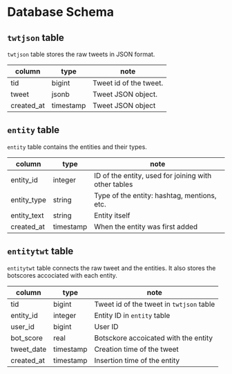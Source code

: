 # Database Schema

## `twtjson` table

`twtjson` table stores the raw tweets in JSON format.

| column | type | note |
|--------|------|------|
| tid | bigint | Tweet id of the tweet. |
| tweet | jsonb | Tweet JSON object. |
| created\_at | timestamp | Tweet JSON object |

## `entity` table

`entity` table contains the entities and their types.

| column | type | note |
|--------|------|------|
| entity\_id | integer | ID of the entity, used for joining with other tables |
| entity\_type | string | Type of the entity: hashtag, mentions, etc. |
| entity\_text | string | Entity itself|
| created\_at | timestamp | When the entity was first added |

## `entitytwt` table

`entitytwt` table connects the raw tweet and the entities.
It also stores the botscores accociated with each entity. 

| column | type | note |
|--------|------|------|
| tid | bigint | Tweet id of the tweet in `twtjson` table |
| entity\_id | integer | Entity ID in `entity` table |
| user\_id | bigint | User ID |
| bot\_score  | real | Botsckore accoicated with the entity |
| tweet\_date | timestamp | Creation time of the tweet |
| created\_at | timestamp | Insertion time of the entity |
